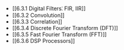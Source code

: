 

- [[6.3.1 Digital Filters⁚ FIR, IIR]]
- [[6.3.2 Convolution]]
- [[6.3.3 Correlation]]
- [[6.3.4 Discrete Fourier Transform (DFT)]]
- [[6.3.5 Fast Fourier Transform (FFT)]]
- [[6.3.6 DSP Processors]]
